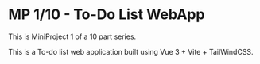 # MP 1/10 - To-Do List WebApp

This is MiniProject 1 of a 10 part series.

This is a To-do list web application built using Vue 3 + Vite + TailWindCSS. 
